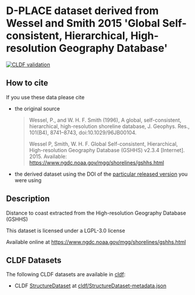 # D-PLACE dataset derived from Wessel and Smith 2015 'Global Self-consistent, Hierarchical, High-resolution Geography Database'

[![CLDF validation](https://github.com/D-PLACE/dplace-dataset-gshhs/workflows/CLDF-validation/badge.svg)](https://github.com/D-PLACE/dplace-dataset-gshhs/actions?query=workflow%3ACLDF-validation)

## How to cite

If you use these data please cite
- the original source
  > Wessel, P., and W. H. F. Smith (1996), A global, self-consistent, hierarchical, high-resolution shoreline database, J. Geophys. Res., 101(B4), 8741–8743, doi:10.1029/96JB00104.
  > 
  > Wessel P, Smith, W. H. F. Global Self-consistent, Hierarchical, High-resolution Geography Database (GSHHS) v2.3.4 [Internet]. 2015. Available: https://www.ngdc.noaa.gov/mgg/shorelines/gshhs.html
- the derived dataset using the DOI of the [particular released version](../../releases/) you were using

## Description


Distance to coast extracted from the High-resolution Geography Database (GSHHS)

This dataset is licensed under a LGPL-3.0 license

Available online at https://www.ngdc.noaa.gov/mgg/shorelines/gshhs.html


## CLDF Datasets

The following CLDF datasets are available in [cldf](cldf):

- CLDF [StructureDataset](https://github.com/cldf/cldf/tree/master/modules/StructureDataset) at [cldf/StructureDataset-metadata.json](cldf/StructureDataset-metadata.json)